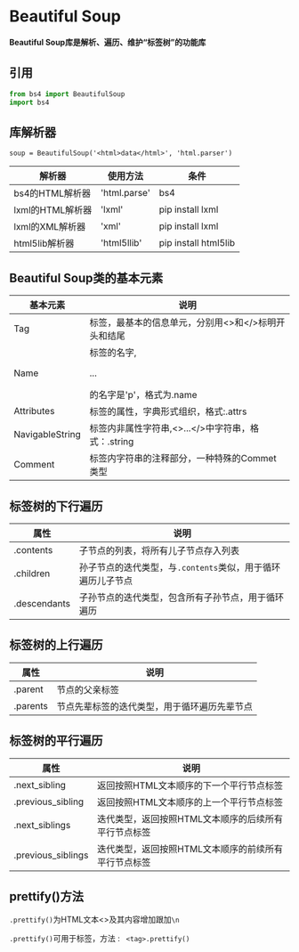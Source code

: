 # Beautiful Soup

**Beautiful Soup库是解析、遍历、维护“标签树”的功能库**







## 引用

```python
from bs4 import BeautifulSoup
import bs4
```



## 库解析器

`soup = BeautifulSoup('<html>data</html>', 'html.parser')`

| 解析器          | 使用方法         | 条件                   |
| ------------ | ------------ | -------------------- |
| bs4的HTML解析器  | 'html.parse' | bs4                  |
| lxml的HTML解析器 | 'lxml'       | pip install lxml     |
| lxml的XML解析器  | 'xml'        | pip install lxml     |
| html5lib解析器  | 'html5llib'  | pip install html5lib |



## Beautiful Soup类的基本元素

| 基本元素            | 说明                                     |
| --------------- | -------------------------------------- |
| Tag             | 标签，最基本的信息单元，分别用<>和</>标明开头和结尾           |
| Name            | 标签的名字,<p>...</p>的名字是'p'，格式为<tag>.name  |
| Attributes      | 标签的属性，字典形式组织，格式:<tag>.attrs            |
| NavigableString | 标签内非属性字符串,<>...</>中字符串，格式：<tag>.string |
| Comment         | 标签内字符串的注释部分，一种特殊的Commet类型              |



## 标签树的下行遍历

| 属性           | 说明                                  |
| ------------ | ----------------------------------- |
| .contents    | 子节点的列表，将<tag>所有儿子节点存入列表             |
| .children    | 孙子节点的迭代类型，与`.contents`类似，用于循环遍历儿子节点 |
| .descendants | 子孙节点的迭代类型，包含所有子孙节点，用于循环遍历           |



## 标签树的上行遍历

| 属性       | 说明                     |
| -------- | ---------------------- |
| .parent  | 节点的父亲标签                |
| .parents | 节点先辈标签的迭代类型，用于循环遍历先辈节点 |



## 标签树的平行遍历

| 属性                 | 说明                           |
| ------------------ | ---------------------------- |
| .next_sibling      | 返回按照HTML文本顺序的下一个平行节点标签       |
| .previous_sibling  | 返回按照HTML文本顺序的上一个平行节点标签       |
| .next_siblings     | 迭代类型，返回按照HTML文本顺序的后续所有平行节点标签 |
| .previous_siblings | 迭代类型，返回按照HTML文本顺序的前续所有平行节点标签 |



## prettify()方法

`.prettify()`为HTML文本<>及其内容增加跟加`\n`

`.prettify()`可用于标签，方法 : ` <tag>.prettify()`